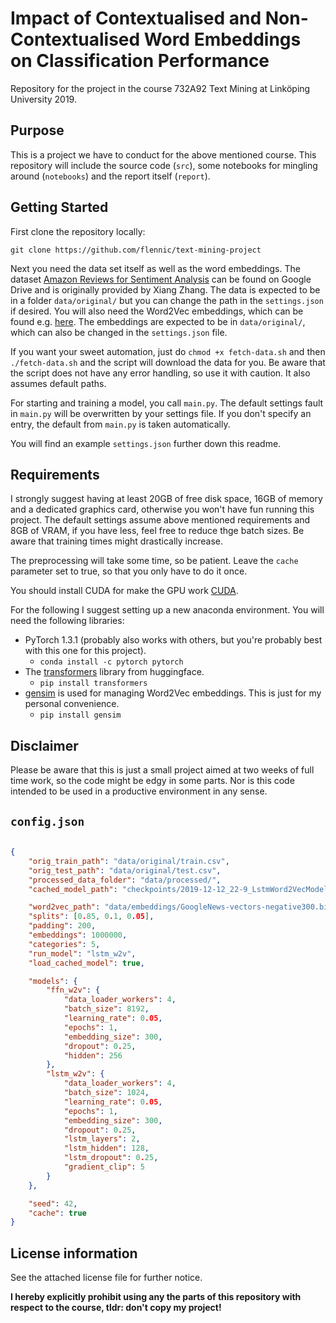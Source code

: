 # Impact of Contextualised and Non-Contextualised Word Embeddings on Classification Performance

Repository for the project in the course 732A92 Text Mining at Linköping University 2019.

## Purpose

This is a project we have to conduct for the above mentioned course. This repository will include the source code (`src`), some notebooks for mingling around (`notebooks`) and the report itself (`report`).

## Getting Started

First clone the repository locally:

```git clone https://github.com/flennic/text-mining-project```

Next you need the data set itself as well as the word embeddings.
The dataset [Amazon Reviews for Sentiment Analysis](https://drive.google.com/open?id=0Bz8a_Dbh9QhbZVhsUnRWRDhETzA) can be found on Google Drive and is originally provided by Xiang Zhang. The data is expected to be in a folder `data/original/` but you can change the path in the `settings.json` if desired.
You will also need the Word2Vec embeddings, which can be found e.g. [here](https://github.com/mmihaltz/word2vec-GoogleNews-vectors). The embeddings are expected to be in `data/original/`, which can also be changed in the `settings.json` file.

If you want your sweet automation, just do `chmod +x fetch-data.sh` and then `./fetch-data.sh` and the script will download the data for you. Be aware that the script does not have any error handling, so use it with caution. It also assumes default paths.

For starting and training a model, you call `main.py`. The default settings fault in `main.py` will be overwritten by your settings file. If you don't specify an entry, the default from `main.py` is taken automatically.

You will find an example `settings.json` further down this readme.

## Requirements

I strongly suggest having at least 20GB of free disk space, 16GB of memory and a dedicated graphics card, otherwise you won't have fun running this project. The default settings assume above mentioned requirements and 8GB of VRAM, if you have less, feel free to reduce thge batch sizes. Be aware that training times might drastically increase.

The preprocessing will take some time, so be patient. Leave the `cache` parameter set to true, so that you only have to do it once.

You should install CUDA for make the GPU work [CUDA](https://developer.nvidia.com/cuda-downloads).

For the following I suggest setting up a new anaconda environment. You will need the following libraries:

- PyTorch 1.3.1 (probably also works with others, but you're probably best with this one for this project).
    - `conda install -c pytorch pytorch`
- The [transformers](https://github.com/huggingface/transformers) library from huggingface.
    - `pip install transformers`
- [gensim](https://radimrehurek.com/gensim/) is used for managing Word2Vec embeddings. This is just for my personal convenience.
    - `pip install gensim`

## Disclaimer

Please be aware that this is just a small project aimed at two weeks of full time work, so the code might be edgy in some parts. Nor is this code intended to be used in a productive environment in any sense.

## `config.json`

```json

{
    "orig_train_path": "data/original/train.csv",
    "orig_test_path": "data/original/test.csv",
    "processed_data_folder": "data/processed/",
    "cached_model_path": "checkpoints/2019-12-12_22-9_LstmWord2VecModelInteractor.pth",

    "word2vec_path": "data/embeddings/GoogleNews-vectors-negative300.bin",
    "splits": [0.85, 0.1, 0.05],
    "padding": 200,
    "embeddings": 1000000,
    "categories": 5,
    "run_model": "lstm_w2v",
    "load_cached_model": true,

    "models": {
        "ffn_w2v": {
            "data_loader_workers": 4,
            "batch_size": 8192,
            "learning_rate": 0.05,
            "epochs": 1,
            "embedding_size": 300,
            "dropout": 0.25,
            "hidden": 256
        },
        "lstm_w2v": {
            "data_loader_workers": 4,
            "batch_size": 1024,
            "learning_rate": 0.05,
            "epochs": 1,
            "embedding_size": 300,
            "dropout": 0.25,
            "lstm_layers": 2,
            "lstm_hidden": 128,
            "lstm_dropout": 0.25,
            "gradient_clip": 5
        }
    },

    "seed": 42,
    "cache": true
}
```

## License information

See the attached license file for further notice.

**I hereby explicitly prohibit using any the parts of this repository with respect to the course, tldr: don't copy my project!**
